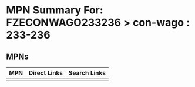 



# MPN Summary For: FZECONWAGO233236 > con-wago : 233-236

## MPNs
  

|MPN|Direct Links|Search Links|
| :--- | :--- | :--- |
||||
